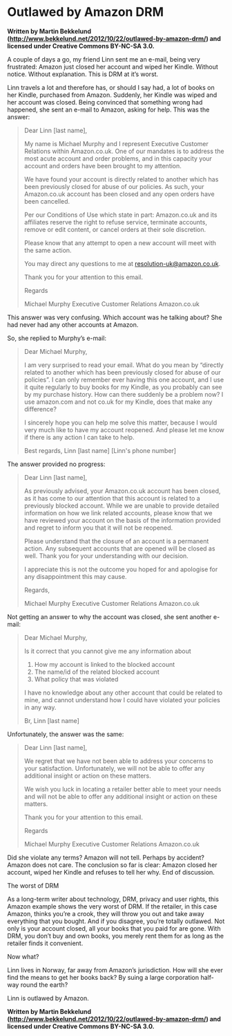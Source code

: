 Outlawed by Amazon DRM
===========================================================================================================================================
**Written by Martin Bekkelund (http://www.bekkelund.net/2012/10/22/outlawed-by-amazon-drm/) and licensed under Creative Commons BY-NC-SA 3.0.**

A couple of days a go, my friend Linn sent me an e-mail, being very frustrated: Amazon just closed her account and wiped her Kindle. Without notice. Without explanation. This is DRM at it’s worst.

Linn travels a lot and therefore has, or should I say had, a lot of books on her Kindle, purchased from Amazon. Suddenly, her Kindle was wiped and her account was closed. Being convinced that something wrong had happened, she sent an e-mail to Amazon, asking for help. This was the answer:

> Dear Linn [last name],
> 
> My name is Michael Murphy and I represent Executive Customer Relations within Amazon.co.uk. One of our mandates is to address the most acute account and order problems, and in this capacity your account and orders have been brought to my attention.
> 
> We have found your account is directly related to another which has been previously closed for abuse of our policies. As such, your Amazon.co.uk account has been closed and any open orders have been cancelled.
> 
> Per our Conditions of Use which state in part: Amazon.co.uk and its affiliates reserve the right to refuse service, terminate accounts, remove or edit content, or cancel orders at their sole discretion.
> 
> Please know that any attempt to open a new account will meet with the same action.
> 
> You may direct any questions to me at resolution-uk@amazon.co.uk.
> 
> Thank you for your attention to this email.
> 
> Regards
> 
> Michael Murphy
> Executive Customer Relations
> Amazon.co.uk

This answer was very confusing. Which account was he talking about? She had never had any other accounts at Amazon.

So, she replied to Murphy’s e-mail:

> Dear Michael Murphy,
> 
> I am very surprised to read your email. What do you mean by “directly related to another which has been previously closed for abuse of our policies”. I can only remember ever having this one account, and I use it quite regularly to buy books for my Kindle, as you probably can see by my purchase history. How can there suddenly be a problem now? I use amazon.com and not co.uk for my Kindle, does that make any difference?
> 
> I sincerely hope you can help me solve this matter, because I would very much like to have my account reopened. And please let me know if there is any action I can take to help.
> 
> Best regards,
> Linn [last name]
> [Linn's phone number]

The answer provided no progress:

> Dear Linn [last name],
> 
> As previously advised, your Amazon.co.uk account has been closed, as it has come to our attention that this account is related to a previously blocked account. While we are unable to provide detailed information on how we link related accounts, please know that we have reviewed your account on the basis of the information provided and regret to inform you that it will not be reopened.
> 
> Please understand that the closure of an account is a permanent action. Any subsequent accounts that are opened will be closed as well. Thank you for your understanding with our decision.
> 
> I appreciate this is not the outcome you hoped for and apologise for any disappointment this may cause.
> 
> Regards,
> 
> Michael Murphy
> Executive Customer Relations
> Amazon.co.uk

Not getting an answer to why the account was closed, she sent another e-mail:

> Dear Michael Murphy,
> 
> Is it correct that you cannot give me any information about
> 1. How my account is linked to the blocked account
> 2. The name/id of the related blocked account
> 3. What policy that was violated
> 
> I have no knowledge about any other account that could be related to mine, and cannot understand how I could have violated your policies in any way.
> 
> Br,
> Linn [last name]

Unfortunately, the answer was the same:

> Dear Linn [last name],
> 
> We regret that we have not been able to address your concerns to your satisfaction. Unfortunately, we will not be able to offer any additional insight or action on these matters.
> 
> We wish you luck in locating a retailer better able to meet your needs and will not be able to offer any additional insight or action on these matters.
> 
> Thank you for your attention to this email.
> 
> Regards
> 
> Michael Murphy
> Executive Customer Relations
> Amazon.co.uk

Did she violate any terms? Amazon will not tell. Perhaps by accident? Amazon does not care. The conclusion so far is clear: Amazon closed her account, wiped her Kindle and refuses to tell her why. End of discussion.

The worst of DRM

As a long-term writer about technology, DRM, privacy and user rights, this Amazon example shows the very worst of DRM. If the retailer, in this case Amazon, thinks you’re a crook, they will throw you out and take away everything that you bought. And if you disagree, you’re totally outlawed. Not only is your account closed, all your books that you paid for are gone. With DRM, you don’t buy and own books, you merely rent them for as long as the retailer finds it convenient.

Now what?

Linn lives in Norway, far away from Amazon’s jurisdiction. How will she ever find the means to get her books back? By suing a large corporation half-way round the earth?

Linn is outlawed by Amazon.


**Written by Martin Bekkelund (http://www.bekkelund.net/2012/10/22/outlawed-by-amazon-drm/) and licensed under Creative Commons BY-NC-SA 3.0.**